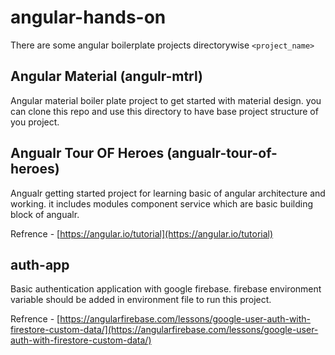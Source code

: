 # angular-hands-on
There are some angular boilerplate projects directorywise `<project_name>` 

## Angular Material (angulr-mtrl)

Angular material boiler plate project to get started with material design. you can clone this repo and use this directory to have base project structure of you project.

## Angualr Tour OF Heroes (angualr-tour-of-heroes)

Angualr getting started project for learning basic of angular architecture and working. it includes modules component service which are basic building block of angualr. 

Refrence - [https://angular.io/tutorial](https://angular.io/tutorial)

## auth-app

Basic authentication application with google firebase. firebase environment variable should be added in environment file to run this project. 

Refrence - [https://angularfirebase.com/lessons/google-user-auth-with-firestore-custom-data/](https://angularfirebase.com/lessons/google-user-auth-with-firestore-custom-data/)